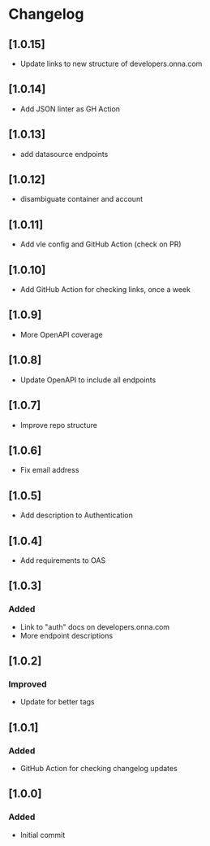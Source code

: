 # Changelog

## [1.0.15]

- Update links to new structure of developers.onna.com

## [1.0.14]

- Add JSON linter as GH Action

## [1.0.13]

- add datasource endpoints

## [1.0.12]

- disambiguate container and account

## [1.0.11]

- Add vle config and GitHub Action (check on PR)

## [1.0.10]

- Add GitHub Action for checking links, once a week

## [1.0.9]

- More OpenAPI coverage

## [1.0.8]

- Update OpenAPI to include all endpoints

## [1.0.7]

- Improve repo structure

## [1.0.6]

- Fix email address

## [1.0.5]

- Add description to Authentication

## [1.0.4]

- Add requirements to OAS

## [1.0.3]

### Added

- Link to "auth" docs on developers.onna.com
- More endpoint descriptions

## [1.0.2]

### Improved

- Update for better tags

## [1.0.1]

### Added

- GitHub Action for checking changelog updates

## [1.0.0]

### Added

- Initial commit
